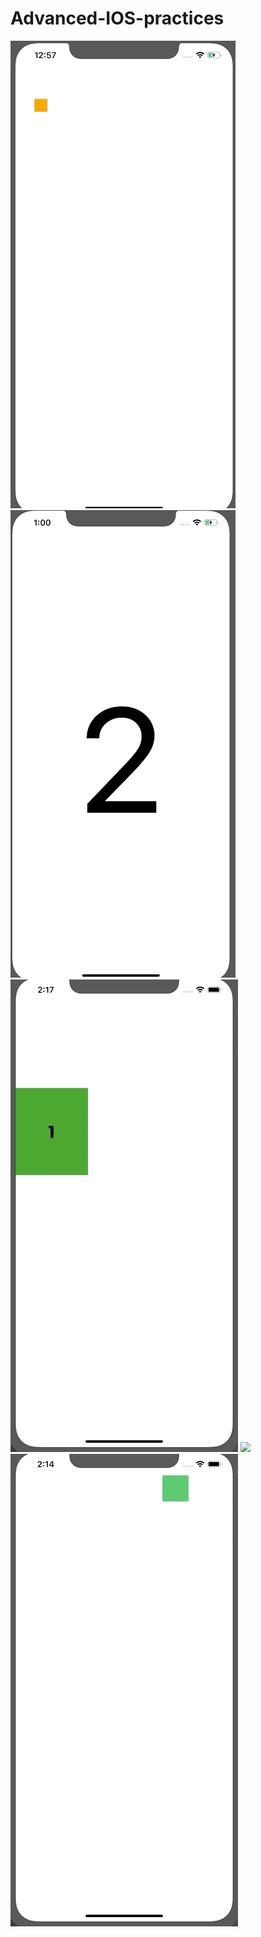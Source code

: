# Advanced-IOS-practices
![](boxbounce.gif)
![](countdown.gif)
![](randomnumbers.gif)
![](randomnumbers_touch.gif)
![](moveboxesinclockanticlock.gif)
